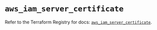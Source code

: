 # `aws_iam_server_certificate`

Refer to the Terraform Registry for docs: [`aws_iam_server_certificate`](https://registry.terraform.io/providers/hashicorp/aws/6.8.0/docs/resources/iam_server_certificate).

